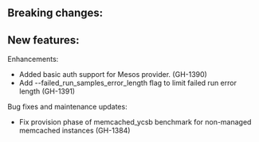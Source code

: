Breaking changes:
-

New features:
-

Enhancements:
- Added basic auth support for Mesos provider. (GH-1390)
- Add --failed_run_samples_error_length flag to limit failed run error length (GH-1391)

Bug fixes and maintenance updates:
- Fix provision phase of memcached_ycsb benchmark for non-managed memcached instances (GH-1384)
